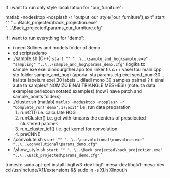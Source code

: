 
If i want to run only style localization for "our_furniture":

matlab -nodesktop -nosplash -r "output_our_style('our_furniture');exit"
start "" "..\..\Back_projected\back_projection.exe" "..\..\Back_projected\params_our_furniture.cfg"

if i want to run everything for "demo":
- i need 3dlines and models folder of demo
- cd scripts\demo
- ./sample.sh (C++)
  ```start "" "..\..\sample_and_hog\sample.exe" "sampling" "..\..\sample_and_hog\params_demo.cfg"```
  (logika to sample.exe exei dimiourgithei apo ton linker tis c++ vasei tou main.cpp sto folder sample_and_hog)
  (aporia: sta params.cfg exei seed_num:30 .. kai sta labels.m exei 30 labels .. diladi mono 30 samples pairnei ? ti einai auta ta samples? NOMIZO EINAI TRIANGLE MESHES!)
(note: ta data examples periexoun rotated examples)
(now i have patch and sample_points folders)
- ./cluster.sh (matlab)
  ```matlab -nodesktop -nosplash -r "Complete_run('demo',1);exit"```
  i.e. run data preparation
  1. runCT() i.e. calculate HOG
  2. runCluster() i.e. get with kmeans the centers of preselected clustered patches
  3. run_cluster_idf() i.e. get kernel for convolution
  4. preCNN()
- .\convolute.sh
  ```start "" "..\..\convolutional\convolute.exe" "..\..\convolutional\params_demo.cfg"```
- .\show_style.sh
  ```start "" "..\..\Back_projected\back_projection.exe" "..\..\Back_projected\params_demo.cfg"```
  `


trimesh:
sudo apt-get install libglfw3-dev libgl1-mesa-dev libglu1-mesa-dev
cd /usr/include/X11/extensions && sudo ln -s XI.h XInput.h
